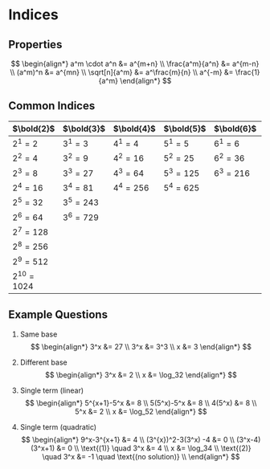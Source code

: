 # Indices

## Properties

$$
\begin{align*}
  a^m \cdot a^n &= a^{m+n} \\
  \frac{a^m}{a^n} &= a^{m-n} \\
  (a^m)^n &= a^{mn} \\
  \sqrt[n]{a^m} &= a^\frac{m}{n} \\
  a^{-m} &= \frac{1}{a^m}
\end{align*}
$$

## Common Indices

| $\bold{2}$        | $\bold{3}$    | $\bold{4}$    | $\bold{5}$    | $\bold{6}$    | $\bold{7}$    | $\bold{8}$    | $\bold{9}$    |
| ----------------- | ------------- | ------------- | ------------- | ------------- | ------------- | ------------- | ------------- |
| $2^1 = 2$         | $3^1 = 3$     | $4^1 = 4$     | $5^1 = 5$     | $6^1 = 6$     | $7^1 = 7$     | $8^1 = 8$     | $9^1 = 9$     |
| $2^2 = 4$         | $3^2 = 9$     | $4^2 = 16$    | $5^2 = 25$    | $6^2 = 36$    | $7^2 = 49$    | $8^2 = 64$    | $9^2 = 81$    |
| $2^3 = 8$         | $3^3 = 27$    | $4^3 = 64$    | $5^3 = 125$   | ${6^3 = 216}$ | ${7^3 = 343}$ | ${8^3 = 512}$ | ${9^3 = 729}$ |
| $2^4 = 16$        | $3^4 = 81$    | ${4^4 = 256}$ | ${5^4 = 625}$ |               |               |               |               |
| $2^5 = 32$        | $3^5 = 243$   |               |               |               |               |               |               |
| $2^6 = 64$        | ${3^6 = 729}$ |               |               |               |               |               |               |
| $2^7 = 128$       |               |               |               |               |               |               |               |
| $2^8 = 256$       |               |               |               |               |               |               |               |
| $2^9 = 512$       |               |               |               |               |               |               |               |
| ${2^{10} = 1024}$ |               |               |               |               |               |               |               |

## Example Questions

1. Same base
   $$
   \begin{align*}
     3^x &= 27 \\
     3^x &= 3^3 \\
     x &= 3
   \end{align*}
   $$

2. Different base
   $$
   \begin{align*}
     3^x &= 2 \\
     x &= \log_32
   \end{align*}
   $$

3. Single term (linear)
   $$
   \begin{align*}
     5^{x+1}-5^x &= 8 \\
     5(5^x)-5^x &= 8 \\
     4(5^x) &= 8 \\
     5^x &= 2 \\
     x &= \log_52
   \end{align*}
   $$

4. Single term (quadratic)
   $$
   \begin{align*}
     9^x-3^{x+1} &= 4 \\
     (3^{x})^2-3(3^x) -4 &= 0 \\
     (3^x-4)(3^x+1) &= 0 \\
     \text{(1)} \quad 3^x &= 4 \\
     x &= \log_34 \\
     \text{(2)} \quad 3^x &= -1 \quad \text{(no solution)} \\
   \end{align*}
   $$
